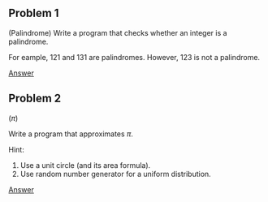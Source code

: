 ## Problem 1
(Palindrome)
Write a program that checks whether an integer is a palindrome.

For eample, 121 and 131 are palindromes. However, 123 is not a palindrome.

[Answer](https://github.com/minyoungrho/DailyCodingProblems/blob/main/answers/palindrome.ipynb)

## Problem 2
($\pi$)

Write a program that approximates $\pi$. 

Hint:
1. Use a unit circle (and its area formula).
2. Use random number generator for a uniform distribution.

[Answer](https://github.com/minyoungrho/DailyCodingProblems/blob/main/answers/pi.ipynb)
